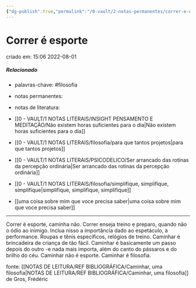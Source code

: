 ```yaml
---
{"dg-publish":true,"permalink":"/0-vault/2-notas-permanentes/correr-e-esporte/","tags":["permanente","filosofia"],"dgHomeLink":true,"dgShowLocalGraph":true,"dgShowFileTree":true,"dgEnableSearch":true}
---
```


# Correr é esporte
criado em: 15:06 2022-08-01

##### Relacionado
- palavras-chave: #filosofia 
- notas permanentes: 
- notas de literatura: 
- [[0 - VAULT/1 NOTAS LITERAIS/INSIGHT PENSAMENTO E MEDITAÇÃO/Não existem horas suficientes para o dia\|Não existem horas suficientes para o dia]]

- [[0 - VAULT/1 NOTAS LITERAIS/filosofia/para que tantos projetos\|para que tantos projetos]]

- [[0 - VAULT/1 NOTAS LITERAIS/PSICODELICO/Ser arrancado das rotinas da percepção ordinária\|Ser arrancado das rotinas da percepção ordinária]]
- [[0 - VAULT/1 NOTAS LITERAIS/filosofia/simplifique, simplifique, simplifique\|simplifique, simplifique, simplifique]]

- [[uma coisa sobre mim que voce precisa saber\|uma coisa sobre mim que voce precisa saber]]

---
Correr é esporte, caminha não. Correr enseja treino e preparo, quando não o ódio ao inimigo.
Inclua nisso a importância dado ao espetáculo, à performance. Roupas e tênis específicos, relógios de treino. 
Caminhar é brincadeira de criança de tão fácil. Caminhar é basicamente um passo depois do outro -e nada mais importa, além do canto do pássaros e do brilho do céu.
Caminhar não é esporte.
Caminhar é filosofia.

fonte: [[NOTAS DE LEITURA/REF BIBLIOGRÁFICA/Caminhar, uma filosofia\|NOTAS DE LEITURA/REF BIBLIOGRÁFICA/Caminhar, uma filosofia]] de Gros, Frédéric